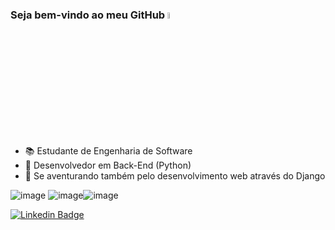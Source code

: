 ### Seja bem-vindo ao meu GitHub <a href="https://www.gautamkrishnar.com/"><img src="https://media.giphy.com/media/hvRJCLFzcasrR4ia7z/giphy.gif" width="5%"></a>



- 📚 Estudante de Engenharia de Software
- 🔭 Desenvolvedor em Back-End (Python)
- 🎒 Se aventurando também pelo desenvolvimento web através do Django

![image](https://github.com/LucasDawis/LucasDawis/assets/135227161/41097236-9e13-4328-88ec-f6052ca53b03) ![image](https://github.com/LucasDawis/LucasDawis/assets/135227161/24770a6b-993d-4c42-9d32-4e3cbda9aa11)![image](https://github.com/LucasDawis/LucasDawis/assets/135227161/1a174666-e2d3-4cb8-bd5e-00bc7fd43676)






[![Linkedin Badge](https://img.shields.io/badge/-LucasDawis-blue?style=flat-square&logo=Linkedin&logoColor=white&link=https://www.linkedin.com/in/lucas-dawis-da-silva-magalh%C3%A3es-021023270/)](https://www.linkedin.com/in/lucas-dawis-da-silva-magalh%C3%A3es-021023270/)

